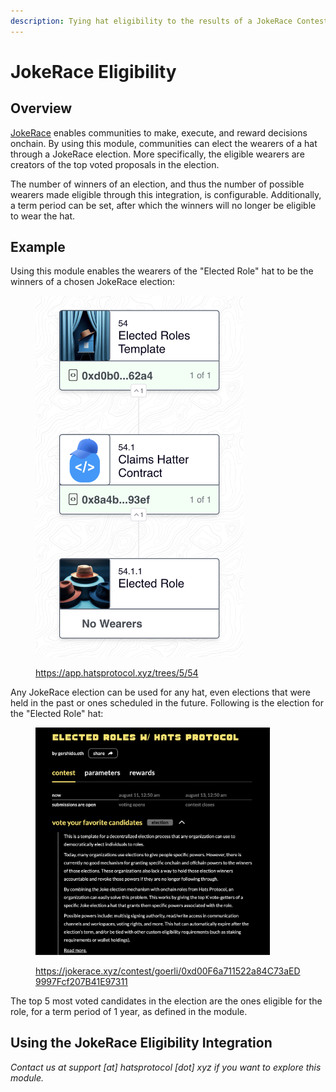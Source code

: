 ```yaml
---
description: Tying hat eligibility to the results of a JokeRace Contest
---
```


# JokeRace Eligibility

## **Overview**

[JokeRace](https://jokerace.xyz/) enables communities to make, execute, and reward decisions onchain. By using this module, communities can elect the wearers of a hat through a JokeRace election. More specifically, the eligible wearers are creators of the top voted proposals in the election.

The number of winners of an election, and thus the number of possible wearers made eligible through this integration, is configurable. Additionally, a term period can be set, after which the winners will no longer be eligible to wear the hat.

## Example

Using this module enables the wearers of the "Elected Role" hat to be the winners of a chosen JokeRace election:

<figure><img src="../../.gitbook/assets/Screenshot 2023-08-09 at 22.44.02.png" alt="" width="332"><figcaption><p><a href="https://app.hatsprotocol.xyz/trees/5/54">https://app.hatsprotocol.xyz/trees/5/54</a></p></figcaption></figure>

Any JokeRace election can be used for any hat, even elections that were held in the past or ones scheduled in the future. Following is the election for the "Elected Role" hat:

<figure><img src="../../.gitbook/assets/Jokerace.png" alt="" width="375"><figcaption><p><a href="https://jokerace.xyz/contest/goerli/0xd00F6a711522a84C73aED9997Fcf207B41E97311">https://jokerace.xyz/contest/goerli/0xd00F6a711522a84C73aED9997Fcf207B41E97311</a></p></figcaption></figure>

The top 5 most voted candidates in the election are the ones eligible for the role, for a term period of 1 year, as defined in the module.

## **Using the JokeRace Eligibility Integration**&#x20;

_Contact us at support \[at] hatsprotocol \[dot] xyz if you want to explore this module._
